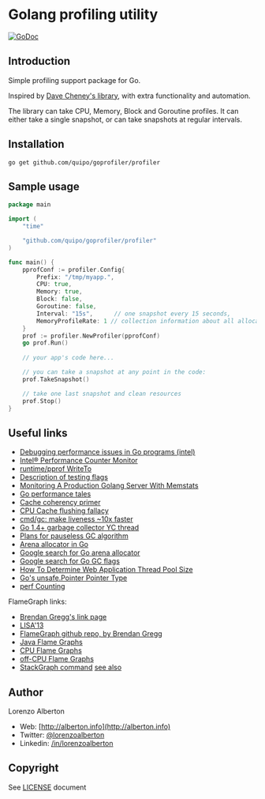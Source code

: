 # Golang profiling utility

[![GoDoc](https://godoc.org/github.com/quipo/goprofiler/profiler?status.png)](http://godoc.org/github.com/quipo/goprofiler/profiler)

## Introduction

Simple profiling support package for Go. 

Inspired by [Dave Cheney's library](https://github.com/davecheney/profile), with extra functionality and automation.

The library can take CPU, Memory, Block and Goroutine profiles. 
It can either take a single snapshot, or can take snapshots at regular intervals.

## Installation

    go get github.com/quipo/goprofiler/profiler

## Sample usage

```go
package main

import (
	"time"

	"github.com/quipo/goprofiler/profiler"
)

func main() {
	pprofConf := profiler.Config{
		Prefix: "/tmp/myapp.",
		CPU: true,
		Memory: true,
		Block: false,
		Goroutine: false,
		Interval: "15s",      // one snapshot every 15 seconds,
		MemoryProfileRate: 1 // collection information about all allocations
	}
	prof := profiler.NewProfiler(pprofConf)
	go prof.Run()
	
	// your app's code here...

	// you can take a snapshot at any point in the code:
	prof.TakeSnapshot()

	// take one last snapshot and clean resources
	prof.Stop()
}
```

## Useful links

* [Debugging performance issues in Go programs (intel)](https://software.intel.com/en-us/blogs/2014/05/10/debugging-performance-issues-in-go-programs)
* [Intel® Performance Counter Monitor](https://software.intel.com/en-us/articles/intel-performance-counter-monitor-a-better-way-to-measure-cpu-utilization)
* [runtime/pprof WriteTo](http://golang.org/pkg/runtime/pprof/#Profile.WriteTo)
* [Description of testing flags](http://golang.org/cmd/go/#hdr-Description_of_testing_flags)
* [Monitoring A Production Golang Server With Memstats](http://pythonic.zoomquiet.io/data/20131112090955/index.html)
* [Go performance tales](https://www.datadoghq.com/2014/04/go-performance-tales/)
* [Cache coherency primer](http://fgiesen.wordpress.com/2014/07/07/cache-coherency/)
* [CPU Cache flushing fallacy](http://mechanical-sympathy.blogspot.dk/2013/02/cpu-cache-flushing-fallacy.html)
* [cmd/gc: make liveness ~10x faster](https://codereview.appspot.com/125720043)
* [Go 1.4+ garbage collector YC thread](https://news.ycombinator.com/item?id=8148666)
* [Plans for pauseless GC algorithm](https://groups.google.com/forum/#!msg/golang-dev/GvA0DaCI2BU/1EpYa8HbxdIJ)
* [Arena allocator in Go](http://blog.tuxychandru.com/2014/07/arena-allocation-in-go.html)
* [Google search for Go arena allocator](https://www.google.co.uk/search?q=golang+gc+arena+allocator&oq=golang+gc+arena+allocator&aqs=chrome..69i57j69i64.4822j0j7&sourceid=chrome&es_sm=91&ie=UTF-8)
* [Google search for Go GC flags](https://www.google.co.uk/search?q=golang+gc+flags&oq=golang+gc+&aqs=chrome.4.69i57j0l5.8358j0j7&sourceid=chrome&es_sm=91&ie=UTF-8#q=golang+gc+flags&start=10&tbs=qdr:m)
* [How To Determine Web Application Thread Pool Size](http://venkateshcm.com/2014/05/How-To-Determine-Web-Applications-Thread-Poll-Size/)
* [Go's unsafe.Pointer Pointer Type](http://learngowith.me/gos-pointer-pointer-type/)
* [perf Counting](http://www.brendangregg.com/blog/2014-07-03/perf-counting.html)


FlameGraph links:
* [Brendan Gregg's link page](http://www.brendangregg.com/flamegraphs.html)
* [LISA'13](http://www.brendangregg.com/Slides/LISA13_Flame_Graphs.pdf)
* [FlameGraph github repo, by Brendan Gregg](https://github.com/brendangregg/FlameGraph)
* [Java Flame Graphs](http://www.brendangregg.com/blog/2014-06-12/java-flame-graphs.html)
* [CPU Flame Graphs](http://www.brendangregg.com/FlameGraphs/cpuflamegraphs.html)
* [off-CPU Flame Graphs](http://agentzh.org/misc/slides/off-cpu-flame-graphs.pdf)
* [StackGraph command](http://godoc.org/code.google.com/p/rog-go/cmd/stackgraph) [see also](https://plus.google.com/+rogerpeppe/posts/XfK6UR57xNK)


## Author

Lorenzo Alberton

* Web: [http://alberton.info](http://alberton.info)
* Twitter: [@lorenzoalberton](https://twitter.com/lorenzoalberton)
* Linkedin: [/in/lorenzoalberton](https://www.linkedin.com/in/lorenzoalberton)


## Copyright

See [LICENSE](LICENSE) document
